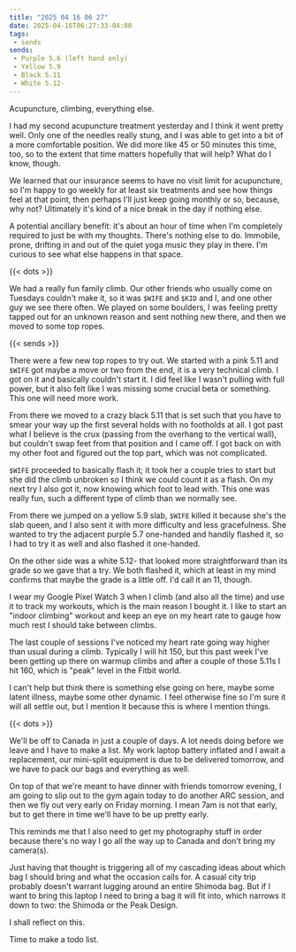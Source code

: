 ```yaml
---
title: "2025 04 16 06 27"
date: 2025-04-16T06:27:33-04:00
tags:
 - sends
sends:
 - Purple 5.6 (left hand only)
 - Yellow 5.9
 - Black 5.11
 - White 5.12-
---
```


Acupuncture, climbing, everything else.<!--more-->

I had my second acupuncture treatment yesterday and I think it went pretty well.
Only one of the needles really stung, and I was able to get into a bit of a more
comfortable position. We did more like 45 or 50 minutes this time, too, so to
the extent that time matters hopefully that will help? What do I know, though.

We learned that our insurance seems to have no visit limit for acupuncture, so
I'm happy to go weekly for at least six treatments and see how things feel at
that point, then perhaps I'll just keep going monthly or so, because, why not?
Ultimately it's kind of a nice break in the day if nothing else.

A potential ancillary benefit: it's about an hour of time when I'm completely
required to just be with my thoughts. There's nothing else to do. Immobile,
prone, drifting in and out of the quiet yoga music they play in there. I'm
curious to see what else happens in that space.

{{< dots >}}

We had a really fun family climb. Our other friends who usually come on Tuesdays
couldn't make it, so it was `$WIFE` and `$KID` and I, and one other guy we see
there often. We played on some boulders, I was feeling pretty tapped out for an
unknown reason and sent nothing new there, and then we moved to some top ropes.

{{< sends >}}

There were a few new top ropes to try out. We started with a pink 5.11 and
`$WIFE` got maybe a move or two from the end, it is a very technical climb. I
got on it and basically couldn't start it. I did feel like I wasn't pulling with
full power, but it also felt like I was missing some crucial beta or something.
This one will need more work.

From there we moved to a crazy black 5.11 that is set such that you have to
smear your way up the first several holds with no footholds at all. I got past
what I believe is the crux (passing from the overhang to the vertical wall), but
couldn't swap feet from that position and I came off. I got back on with my
other foot and figured out the top part, which was not complicated.

`$WIFE` proceeded to basically flash it; it took her a couple tries to start but
she did the climb unbroken so I think we could count it as a flash. On my next
try I also got it, now knowing which foot to lead with. This one was really fun,
such a different type of climb than we normally see.

From there we jumped on a yellow 5.9 slab, `$WIFE` killed it because she's the
slab queen, and I also sent it with more difficulty and less gracefulness. She
wanted to try the adjacent purple 5.7 one-handed and handily flashed it, so I
had to try it as well and also flashed it one-handed.

On the other side was a white 5.12- that looked more straightforward than its
grade so we gave that a try. We both flashed it, which at least in my mind
confirms that maybe the grade is a little off. I'd call it an 11, though.

I wear my Google Pixel Watch 3 when I climb (and also all the time) and use it
to track my workouts, which is the main reason I bought it. I like to start an
"indoor climbing" workout and keep an eye on my heart rate to gauge how much
rest I should take between climbs.

The last couple of sessions I've noticed my heart rate going way higher than
usual during a climb. Typically I will hit 150, but this past week I've been
getting up there on warmup climbs and after a couple of those 5.11s I hit 160,
which is "peak" level in the Fitbit world.

I can't help but think there is something else going on here, maybe some latent
illness, maybe some other dynamic. I feel otherwise fine so I'm sure it will all
settle out, but I mention it because this is where I mention things.

{{< dots >}}

We'll be off to Canada in just a couple of days. A lot needs doing before we
leave and I have to make a list. My work laptop battery inflated and I await a
replacement, our mini-split equipment is due to be delivered tomorrow, and we
have to pack our bags and everything as well.

On top of that we're meant to have dinner with friends tomorrow evening, I am
going to slip out to the gym again today to do another ARC session, and then we
fly out very early on Friday morning. I mean 7am is not that early, but to get
there in time we'll have to be up pretty early.

This reminds me that I also need to get my photography stuff in order because
there's no way I go all the way up to Canada and don't bring my camera(s).

Just having that thought is triggering all of my cascading ideas about which bag
I should bring and what the occasion calls for. A casual city trip probably
doesn't warrant lugging around an entire Shimoda bag. But if I want to bring
this laptop I need to bring a bag it will fit into, which narrows it down to
two: the Shimoda or the Peak Design.

I shall reflect on this.

Time to make a todo list.

